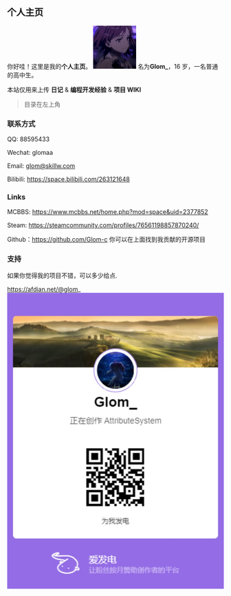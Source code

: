 ## 个人主页

你好哇！这里是我的**个人主页**。
![head.gif](images/head.gif)
名为**Glom\_**，16 岁，一名普通的高中生。

本站仅用来上传 **日记** & **编程开发经验** & **项目 WIKI**

> 目录在左上角

### 联系方式

QQ: 88595433

Wechat: glomaa

Email: glom@skillw.com

Bilibili: https://space.bilibili.com/263121648

### Links

MCBBS: https://www.mcbbs.net/home.php?mod=space&uid=2377852

Steam: https://steamcommunity.com/profiles/76561198857870240/

Github：https://github.com/Glom-c 你可以在上面找到我贡献的开源项目

### 支持

如果你觉得我的项目不错，可以多少给点.

https://afdian.net/@glom_
![afdian](images/afdian-Glom_.jpg)
